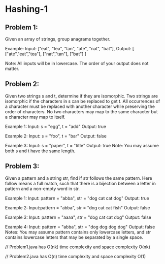 # Hashing-1

## Problem 1:
Given an array of strings, group anagrams together.

Example:
Input: ["eat", "tea", "tan", "ate", "nat", "bat"],
Output:
[
  ["ate","eat","tea"],
  ["nat","tan"],
  ["bat"]
]

Note:
All inputs will be in lowercase.
The order of your output does not matter.

## Problem 2:
Given two strings s and t, determine if they are isomorphic.
Two strings are isomorphic if the characters in s can be replaced to get t.
All occurrences of a character must be replaced with another character while preserving the order of characters. No two characters may map to the same character but a character may map to itself.

Example 1:
Input: s = "egg", t = "add"
Output: true

Example 2:
Input: s = "foo", t = "bar"
Output: false

Example 3:
Input: s = "paper", t = "title"
Output: true
Note:
You may assume both s and t have the same length.

## Problem 3:
Given a pattern and a string str, find if str follows the same pattern.
Here follow means a full match, such that there is a bijection between a letter in pattern and a non-empty word in str.

Example 1:
Input: pattern = "abba", str = "dog cat cat dog"
Output: true

Example 2:
Input:pattern = "abba", str = "dog cat cat fish"
Output: false

Example 3:
Input: pattern = "aaaa", str = "dog cat cat dog"
Output: false

Example 4:
Input: pattern = "abba", str = "dog dog dog dog"
Output: false
Notes:
You may assume pattern contains only lowercase letters, and str contains lowercase letters that may be separated by a single space.

// Problem1.java has O(nk) time complexity and space complexity O(nk)

// Problem2.java has O(n) time complexity and space complexity O(1)